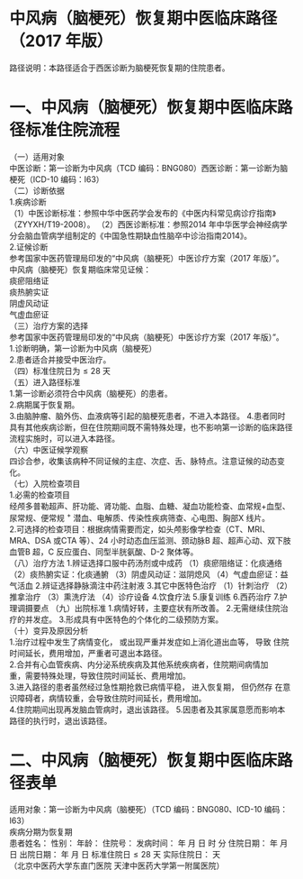 # 中风病（脑梗死）恢复期中医临床路径 （2017 年版）  
路径说明：本路径适合于西医诊断为脑梗死恢复期的住院患者。  
# 一、中风病（脑梗死）恢复期中医临床路径标准住院流程  
（一）适用对象  
中医诊断：第一诊断为中风病（TCD 编码：BNG080）西医诊断：第一诊断为脑梗死（ICD-10 编码：I63）  
（二）诊断依据  
1.疾病诊断  
（1）中医诊断标准：参照中华中医药学会发布的《中医内科常见病诊疗指南》（ZYYXH/T19-2008）。 （2）西医诊断标准：参照2014 年中华医学会神经病学分会脑血管病学组制定的《中国急性期缺血性脑卒中诊治指南2014》。  
2.证候诊断  
参考国家中医药管理局印发的“中风病（脑梗死）中医诊疗方案（2017 年版）”。  
中风病（脑梗死）恢复期临床常见证候：  
痰瘀阻络证  
痰热腑实证  
阴虚风动证  
气虚血瘀证  
（三）治疗方案的选择  
参考国家中医药管理局印发的“中风病（脑梗死）中医诊疗方案（2017 年版）”。  
1.诊断明确，第一诊断为中风病（脑梗死）  
2.患者适合并接受中医治疗。  
（四）标准住院日为${\leqslant}28$ 天  
（五）进入路径标准  
1.第一诊断必须符合中风病（脑梗死）的患者。  
2.病期属于恢复期。  
3.由脑肿瘤、脑外伤、血液病等引起的脑梗死患者，不进入本路径。 4.患者同时具有其他疾病诊断，但在住院期间既不需特殊处理，也不影响第一诊断的临床路径流程实施时，可以进入本路径。  
（六）中医证候学观察  
四诊合参，收集该病种不同证候的主症、次症、舌、脉特点。注意证候的动态变化。  
（七）入院检查项目  
1.必需的检查项目  
经颅多普勒超声、肝功能、肾功能、血脂、血糖、凝血功能检查、血常规+血型、尿常规、便常规 $^+$ 潜血、电解质、传染性疾病筛查、心电图、胸部X 线片。  
2.可选择的检查项目：根据病情需要而定，如头颅影像学检查（CT、MRI、MRA、DSA 或CTA 等）、24 小时动态血压监测、颈动脉B 超、超声心动、双下肢血管B 超，C 反应蛋白、同型半胱氨酸、D-2 聚体等。  
（八）治疗方法 1.辨证选择口服中药汤剂或中成药  （1）痰瘀阻络证：化痰通络 （2）痰热腑实证：化痰通腑 （3）阴虚风动证：滋阴熄风 （4）气虚血瘀证：益气活血  2.辨证选择静脉滴注中药注射液  3.其它中医特色治疗 （1）针刺治疗 （2）推拿治疗 （3）熏洗疗法 （4）诊疗设备 4.饮食疗法 5.康复训练  6.西药治疗   7.护理调摄要点 （九）出院标准 1.病情好转，主要症状有所改善。 2.无需继续住院治疗的并发症。 3.形成具有中医特色的个体化的二级预防方案。  
（十）变异及原因分析  
1.治疗过程中发生了病情变化， 或出现严重并发症如上消化道出血等， 导致 住院时间延长，费用增加，严重者可退出本路径。  
2.合并有心血管疾病、内分泌系统疾病及其他系统疾病者，住院期间病情加  
重，需要特殊处理，导致住院时间延长、费用增加。  
3.进入路径的患者虽然经过急性期抢救已病情平稳， 进入恢复期， 但仍然存 在意识障碍者，病情较重，会导致住院时间延长，费用增加。  
4.住院期间出现再发脑血管病时，退出该路径。 5.因患者及其家属意愿而影响本路径的执行时，退出该路径。  
# 二、中风病（脑梗死）恢复期中医临床路径表单  
适用对象：第一诊断为中风病（脑梗死）（TCD 编码：BNG080、ICD-10 编码：I63）  
疾病分期为恢复期  
患者姓名：             性别：     年龄：      住院号：            发病时间：   年  月  日  时  分  住院日期：   年  月  日 出院日期：   年  月   日 标准住院日${\leqslant}28$ 天               实际住院日：    天  
（北京中医药大学东直门医院   天津中医药大学第一附属医院）  